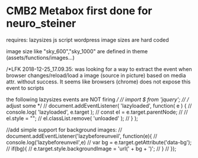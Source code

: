# CMB2 Metabox first done for neuro_steiner

requires:
lazysizes js script
wordpress image sizes are hard coded

image size like "sky_600","sky_1000" are defined in theme (assets/functions/images...)

/*LFK 2018-12-25_17.09.35:
was looking for a way to extract the event when browser changes/reload/load a image (source in picture) based on media attr.
without success. It seems like browsers (chrome) does not expose this event to scripts

the following lazysizes events are NOT firing
  */ 
// import $ from 'jquery';
// /* adjust some */
// document.addEventListener( 'lazyloaded', function( e ) {
//  console.log( 'lazyloaded', e.target );
//  const el = e.target.parentNode;
//  // el.style = "";
//  el.classList.remove( 'unloaded' );
// } );

//add simple support for background images:
// document.addEventListener('lazybeforeunveil', function(e){
//     console.log('lazybeforeunveil',e)
//     var bg = e.target.getAttribute('data-bg');
//     if(bg){
//         e.target.style.backgroundImage = 'url(' + bg + ')';
//     }
// });

